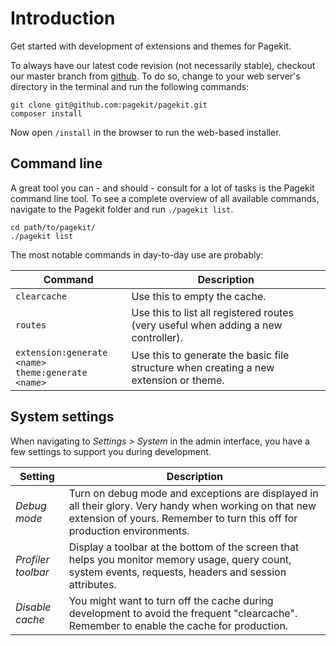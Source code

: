 # Introduction

<p class="uk-article-lead">Get started with development of extensions and themes for Pagekit.</p>

To always have our latest code revision (not necessarily stable), checkout our master branch from [github](https://github.com/pagekit/pagekit). To do so, change to your web server's directory in the terminal and run the following commands:

```shell
git clone git@github.com:pagekit/pagekit.git
composer install
```

Now open `/install` in the browser to run the web-based installer.

## Command line

A great tool you can - and should - consult for a lot of tasks is the Pagekit command line tool. To see a complete overview of all available commands, navigate to the Pagekit folder and run `./pagekit list`.

```shell
cd path/to/pagekit/
./pagekit list
```

The most notable commands in day-to-day use are probably:

| Command    | Description |
|------------------|-------------|
| `clearcache`     | Use this to empty the cache.  |
| `routes`         | Use this to list all registered routes (very useful when adding a new controller).  |
| `extension:generate <name>` <br> `theme:generate <name>`| Use this to generate the basic file structure when creating a new extension or theme.  |

## System settings

When navigating to *Settings > System* in the admin interface, you have a few settings to support you during development.

| Setting               | Description |
|-----------------------|-------------|
| *Debug mode*        | Turn on debug mode and exceptions are displayed in all their glory. Very handy when working on that new extension of yours. Remember to turn this off for production environments.  |
| *Profiler toolbar*  | Display a toolbar at the bottom of the screen that helps you monitor memory usage, query count, system events, requests, headers and session attributes.  |
| *Disable cache*     | You might want to turn off the cache during development to avoid the frequent "clearcache". Remember to enable the cache for production.  |
